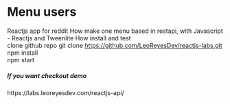 # Menu users
Reactjs app for reddit
How make one menu based in restapi, with Javascript - Reactjs and Tweenlite
How install and test  
clone github repo  git clone https://github.com/LeoReyesDev/reactjs-labs.git   
npm install    
npm start   

<h5> If you want checkout demo </h5>
https://labs.leoreyesdev.com/reactjs-api/

